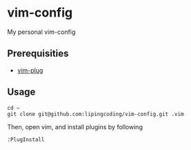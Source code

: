 # vim-config
My personal vim-config
## Prerequisities
- [vim-plug](https://github.com/junegunn/vim-plug)
## Usage
```
cd ~
git clone git@github.com:lipingcoding/vim-config.git .vim
```
Then, open vim, and install plugins by following
```
:PlugInstall
```
